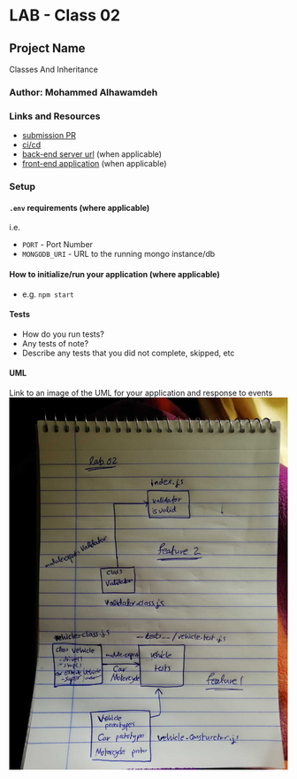 # LAB - Class 02

## Project Name
Classes And Inheritance

### Author: Mohammed Alhawamdeh

### Links and Resources

- [submission PR](https://github.com/Mohammed-401-advanced-javascript/Lab-02/pull/1)
- [ci/cd](https://github.com/Mohammed-401-advanced-javascript/Lab-02/actions)
- [back-end server url](http://xyz.com) (when applicable)
- [front-end application](http://xyz.com) (when applicable)

### Setup

#### `.env` requirements (where applicable)

i.e.

- `PORT` - Port Number
- `MONGODB_URI` - URL to the running mongo instance/db

#### How to initialize/run your application (where applicable)

- e.g. `npm start`

#### Tests

- How do you run tests?
- Any tests of note?
- Describe any tests that you did not complete, skipped, etc

#### UML

Link to an image of the UML for your application and response to events
![Lab_2](./assets/lab2.jpg)